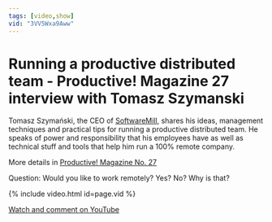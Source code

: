 ```yaml
---
tags: [video,show]
vid: "3VV5Wxa9Aww"
---
```


# Running a productive distributed team - Productive! Magazine 27 interview with Tomasz Szymanski


Tomasz Szymański, the CEO of [SoftwareMill](https://softwaremill.com/), shares his ideas, management techniques and practical tips for running a productive distributed team. He speaks of power and responsibility that his employees have as well as technical stuff and tools that help him run a 100% remote company.

More details in [Productive! Magazine No. 27](http://ProductiveMag.com/27)

Question: Would you like to work remotely? Yes? No? Why is that?

{% include video.html id=page.vid %}

<!--More-->

[Watch and comment on YouTube](https://www.youtube.com/watch?v=3VV5Wxa9Aww "youtube_title")

[n]: https://michael.gratis/nozbe